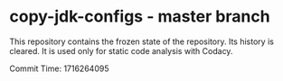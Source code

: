 # copy-jdk-configs - master branch

This repository contains the frozen state of the repository.
Its history is cleared. It is used only for static code
analysis with Codacy.

Commit Time: 1716264095